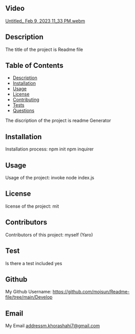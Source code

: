 ## Video
[Untitled_ Feb 9, 2023 11_33 PM.webm](https://user-images.githubusercontent.com/122302309/218003818-a66af97f-0395-48f1-8d2b-7f076b9c39c5.webm)

## Description
The title of the project is Readme file


## Table of Contents
- [Description](#description)
- [Installation](#installation)
- [Usage](#usage)
- [License](#license)
- [Contributing](#contributing)
- [Tests](#tests)
- [Questions](#questions)

The discription of the project is readme Generator 


## Installation
Installation process: npm init npm inquirer


## Usage
Usage of the project: invoke node index.js


## License
license of the project: mit


## Contributors
Contributors of this project: myself (Yaro) 


## Test
Is there a test included yes 


## Github
My Github Username: https://github.com/mojsun/Readme-file/tree/main/Develop 


## Email
My Email addressm.khorashahi7@gmail.com 
 

